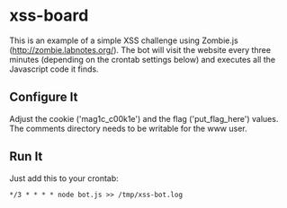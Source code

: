 xss-board
=========

This is an example of a simple XSS challenge using Zombie.js (http://zombie.labnotes.org/). The bot will visit the website every three minutes (depending on the crontab settings below) and executes all the Javascript code it finds.

## Configure It

Adjust the cookie ('mag1c_c00k1e') and the flag ('put_flag_here') values. The comments directory needs to be writable for the www user.

## Run It

Just add this to your crontab:

```
*/3 * * * * node bot.js >> /tmp/xss-bot.log
```
